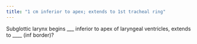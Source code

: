 ```yaml
---
title: "1 cm inferior to apex; extends to 1st tracheal ring"
---
```

Subglottic larynx begins ___ inferior to apex of laryngeal ventricles, extends to ____ (inf border)?

